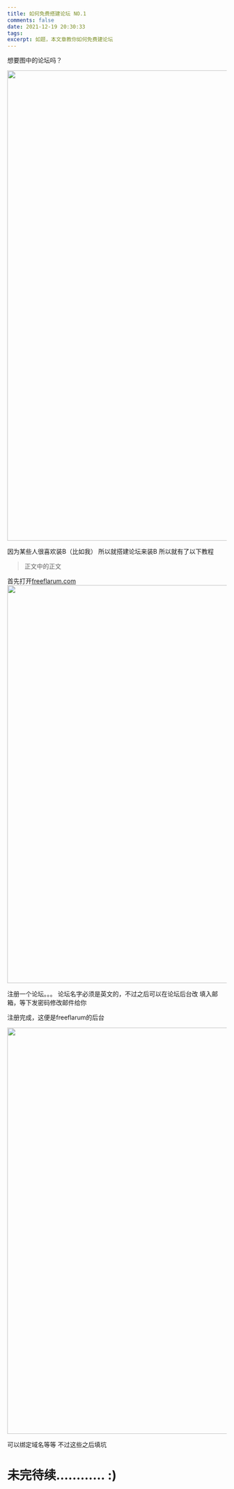 ```yaml
---
title: 如何免费搭建论坛 NO.1
comments: false
date: 2021-12-19 20:30:33
tags:
excerpt: 如题，本文章教你如何免费建论坛
---
```

想要图中的论坛吗？

<img class="alignnone size-medium" src="https://q2.a1pic.cn/2022/01/06/r5Aq.png" width="1920" height="1080">

因为某些人很喜欢装B（比如我）
所以就搭建论坛来装B
所以就有了以下教程
<blockquote>正文中的正文</blockquote>
首先打开<a href="https://freeflarum.com/">freeflarum.com</a>

<img class="alignnone size-medium" src="https://q3.a1pic.cn/2022/01/06/rUGY.png" width="1577" height="914">

注册一个论坛。。。
论坛名字必须是英文的，不过之后可以在论坛后台改
填入邮箱，等下发密码修改邮件给你

注册完成，这便是freeflarum的后台

<img class="alignnone size-medium" src="https://q2.a1pic.cn/2022/01/06/rMW9.png" width="1683" height="933">

可以绑定域名等等
不过这些之后填坑
<h1 id="未完待续">未完待续…………&nbsp;:)</h1>